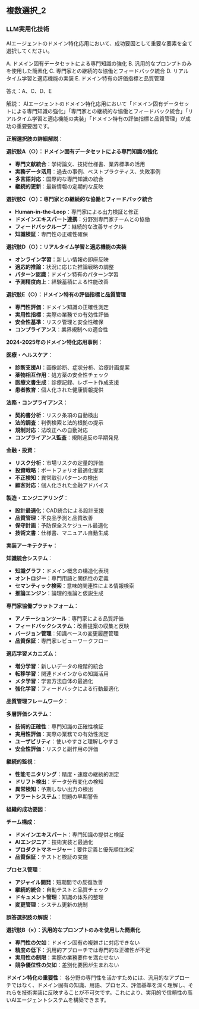## 複数選択_2
### LLM実用化技術
AIエージェントのドメイン特化応用において、成功要因として重要な要素を全て選択してください。

A. ドメイン固有データセットによる専門知識の強化
B. 汎用的なプロンプトのみを使用した簡素化
C. 専門家との継続的な協働とフィードバック統合
D. リアルタイム学習と適応機能の実装
E. ドメイン特有の評価指標と品質管理

答え：A、C、D、E

解説：
AIエージェントのドメイン特化応用において「ドメイン固有データセットによる専門知識の強化」「専門家との継続的な協働とフィードバック統合」「リアルタイム学習と適応機能の実装」「ドメイン特有の評価指標と品質管理」が成功の重要要因です。

**正解選択肢の詳細解説**：

**選択肢A（○）：ドメイン固有データセットによる専門知識の強化**
- **専門文献統合**：学術論文、技術仕様書、業界標準の活用
- **実務データ活用**：過去の事例、ベストプラクティス、失敗事例
- **多言語対応**：国際的な専門知識の統合
- **継続的更新**：最新情報の定期的な反映

**選択肢C（○）：専門家との継続的な協働とフィードバック統合**
- **Human-in-the-Loop**：専門家による出力検証と修正
- **ドメインエキスパート連携**：分野別専門家チームとの協働
- **フィードバックループ**：継続的な改善サイクル
- **知識検証**：専門性の正確性確保

**選択肢D（○）：リアルタイム学習と適応機能の実装**
- **オンライン学習**：新しい情報の即座反映
- **適応的推論**：状況に応じた推論戦略の調整
- **パターン認識**：ドメイン特有のパターン学習
- **予測精度向上**：経験蓄積による性能改善

**選択肢E（○）：ドメイン特有の評価指標と品質管理**
- **専門性評価**：ドメイン知識の正確性測定
- **実用性指標**：実際の業務での有効性評価
- **安全性基準**：リスク管理と安全性確保
- **コンプライアンス**：業界規制への適合性

**2024-2025年のドメイン特化応用事例**：

**医療・ヘルスケア**：
- **診断支援AI**：画像診断、症状分析、治療計画提案
- **薬物相互作用**：処方薬の安全性チェック
- **医療文書生成**：診療記録、レポート作成支援
- **患者教育**：個人化された健康情報提供

**法務・コンプライアンス**：
- **契約書分析**：リスク条項の自動検出
- **法的調査**：判例検索と法的根拠の提示
- **規制対応**：法改正への自動対応
- **コンプライアンス監査**：規則違反の早期発見

**金融・投資**：
- **リスク分析**：市場リスクの定量的評価
- **投資戦略**：ポートフォリオ最適化提案
- **不正検知**：異常取引パターンの検出
- **顧客対応**：個人化された金融アドバイス

**製造・エンジニアリング**：
- **設計最適化**：CAD統合による設計支援
- **品質管理**：不良品予測と品質改善
- **保守計画**：予防保全スケジュール最適化
- **技術文書**：仕様書、マニュアル自動生成

**実装アーキテクチャ**：

**知識統合システム**：
- **知識グラフ**：ドメイン概念の構造化表現
- **オントロジー**：専門用語と関係性の定義
- **セマンティック検索**：意味的関連性による情報検索
- **推論エンジン**：論理的推論と仮説生成

**専門家協働プラットフォーム**：
- **アノテーションツール**：専門家による品質評価
- **フィードバックシステム**：改善提案の収集と反映
- **バージョン管理**：知識ベースの変更履歴管理
- **品質保証**：専門家レビューワークフロー

**適応学習メカニズム**：
- **増分学習**：新しいデータの段階的統合
- **転移学習**：関連ドメインからの知識活用
- **メタ学習**：学習方法自体の最適化
- **強化学習**：フィードバックによる行動最適化

**品質管理フレームワーク**：

**多層評価システム**：
- **技術的正確性**：専門知識の正確性検証
- **実用性評価**：実際の業務での有効性測定
- **ユーザビリティ**：使いやすさと理解しやすさ
- **安全性評価**：リスクと副作用の評価

**継続的監視**：
- **性能モニタリング**：精度・速度の継続的測定
- **ドリフト検出**：データ分布変化の検知
- **異常検知**：予期しない出力の検出
- **アラートシステム**：問題の早期警告

**組織的成功要因**：

**チーム構成**：
- **ドメインエキスパート**：専門知識の提供と検証
- **AIエンジニア**：技術実装と最適化
- **プロダクトマネージャー**：要件定義と優先順位決定
- **品質保証**：テストと検証の実施

**プロセス管理**：
- **アジャイル開発**：短期間での反復改善
- **継続的統合**：自動テストと品質チェック
- **ドキュメント管理**：知識の体系的整理
- **変更管理**：システム更新の統制

**誤答選択肢の解説**：

**選択肢B（×）：汎用的なプロンプトのみを使用した簡素化**
- **専門性の欠如**：ドメイン固有の複雑さに対応できない
- **精度の低下**：汎用的アプローチでは専門的な正確性が不足
- **実用性の制限**：実際の業務要件を満たせない
- **競争優位性の欠如**：差別化要因が生まれない

**ドメイン特化の重要性**：
各分野の専門性を活かすためには、汎用的なアプローチではなく、ドメイン固有の知識、用語、プロセス、評価基準を深く理解し、それらを技術実装に反映することが不可欠です。これにより、実用的で信頼性の高いAIエージェントシステムを構築できます。 